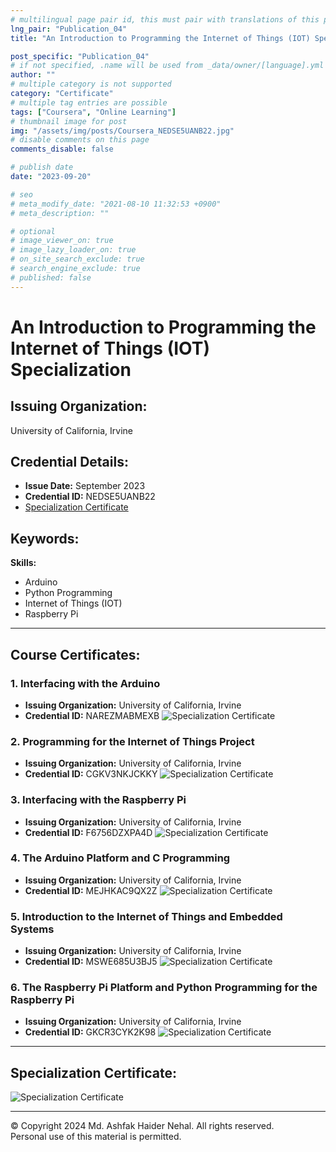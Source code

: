 ```yaml
---
# multilingual page pair id, this must pair with translations of this page. (This name must be unique)
lng_pair: "Publication_04"
title: "An Introduction to Programming the Internet of Things (IOT) Specialization"

post_specific: "Publication_04"
# if not specified, .name will be used from _data/owner/[language].yml
author: ""
# multiple category is not supported
category: "Certificate"
# multiple tag entries are possible
tags: ["Coursera", "Online Learning"]
# thumbnail image for post
img: "/assets/img/posts/Coursera_NEDSE5UANB22.jpg"
# disable comments on this page
comments_disable: false

# publish date
date: "2023-09-20"

# seo
# meta_modify_date: "2021-08-10 11:32:53 +0900"
# meta_description: ""

# optional
# image_viewer_on: true
# image_lazy_loader_on: true
# on_site_search_exclude: true
# search_engine_exclude: true
# published: false
---
```


# An Introduction to Programming the Internet of Things (IOT) Specialization

## Issuing Organization:
University of California, Irvine

## Credential Details:
- **Issue Date:** September 2023
- **Credential ID:** NEDSE5UANB22
- [Specialization Certificate](/assets/img/posts/Coursera_NEDSE5UANB22.jpg)

## Keywords:
**Skills:**
- Arduino
- Python Programming
- Internet of Things (IOT)
- Raspberry Pi

---

## Course Certificates:
### 1. **Interfacing with the Arduino**
   - **Issuing Organization:** University of California, Irvine
   - **Credential ID:** NAREZMABMEXB
![Specialization Certificate](/assets/img/posts/Coursera_NAREZMABMEXB.jpg)


### 2. **Programming for the Internet of Things Project**
   - **Issuing Organization:** University of California, Irvine
   - **Credential ID:** CGKV3NKJCKKY
![Specialization Certificate](/assets/img/posts/Coursera_CGKV3NKJCKKY.jpg)


### 3. **Interfacing with the Raspberry Pi**
   - **Issuing Organization:** University of California, Irvine
   - **Credential ID:** F6756DZXPA4D
![Specialization Certificate](/assets/img/posts/Coursera_F6756DZXPA4D.jpg)


### 4. **The Arduino Platform and C Programming**
   - **Issuing Organization:** University of California, Irvine
   - **Credential ID:** MEJHKAC9QX2Z
![Specialization Certificate](/assets/img/posts/Coursera_MEJHKAC9QX2Z.jpg)


### 5. **Introduction to the Internet of Things and Embedded Systems**
   - **Issuing Organization:** University of California, Irvine
   - **Credential ID:** MSWE685U3BJ5
![Specialization Certificate](/assets/img/posts/Coursera_MSWE685U3BJ5.jpg)


### 6. **The Raspberry Pi Platform and Python Programming for the Raspberry Pi**
   - **Issuing Organization:** University of California, Irvine
   - **Credential ID:** GKCR3CYK2K98
![Specialization Certificate](/assets/img/posts/Coursera_GKCR3CYK2K98.jpg)

---

## Specialization Certificate:
![Specialization Certificate](/assets/img/posts/Coursera_NEDSE5UANB22.jpg)

---

© Copyright 2024 Md. Ashfak Haider Nehal. All rights reserved.  
Personal use of this material is permitted.
